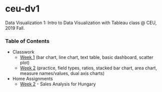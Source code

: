 # ceu-dv1
Data Visualization 1: Intro to Data Visualization with Tableau class @ CEU, 2019 Fall.

### Table of Contents
* Classwork
  * [Week 1](https://github.com/szigony/ceu-dv1/blob/master/workbooks/01.twb) (bar chart, line chart, text table, basic dashboard, scatter plot)
  * [Week 2](https://github.com/szigony/ceu-dv1/blob/master/workbooks/02.twb) (practice, field types, ratios, stacked bar chart, area chart, measure names/values, dual axis charts)
* Home Assignments
  * [Week 2](https://github.com/szigony/ceu-dv1/blob/master/workbooks/Patrik%20Szigeti%20-%20Week%202%20-%20Sales%20Analysis%20for%20Hungary.twb) - Sales Analysis for Hungary
